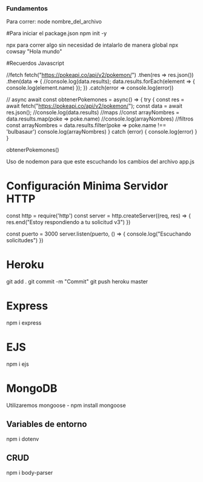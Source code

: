 ### Fundamentos

Para correr: 
    node nombre_del_archivo

#Para iniciar el package.json
npm init -y

npx para correr algo sin necesidad de intalarlo de manera global
npx cowsay "Hola mundo"

#Recuerdos Javascript 

//fetch
fetch("https://pokeapi.co/api/v2/pokemon/")
  .then(res => res.json())
  .then(data => {
    //console.log(data.results);
    data.results.forEach(element => {
      console.log(element.name)
    });
  })
  .catch(error => console.log(error))

  // async await
  const obtenerPokemones = async() => {
    try {
      const res = await fetch("https://pokeapi.co/api/v2/pokemon/");
      const data = await res.json();
      //console.log(data.results)
      //maps
      //const arrayNombres = data.results.map(poke => poke.name)
      //console.log(arrayNombres)
      //filtros
      const arrayNombres = data.results.filter(poke => poke.name !== 'bulbasaur')
      console.log(arrayNombres)
    } catch (error) {
      console.log(error)
    }
  }

  obtenerPokemones()


Uso de nodemon para que este escuchando los cambios del archivo app.js

# Configuración Minima Servidor HTTP
const http = require('http')
const server = http.createServer((req, res) => {
    res.end("Estoy respondiendo a tu solicitud v3")
})

const puerto = 3000
server.listen(puerto, () => {
    console.log("Escuchando solicitudes")
})

# Heroku
git add .
git commit -m "Commit"
git push heroku master

# Express
npm i express

# EJS
npm i  ejs

# MongoDB
Utilizaremos mongoose - npm install mongoose

## Variables de entorno
npm i dotenv

## CRUD
npm i body-parser